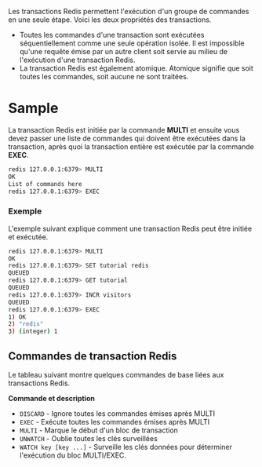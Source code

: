 Les transactions Redis permettent l'exécution d'un groupe de commandes en une seule étape. Voici les deux propriétés des transactions.

- Toutes les commandes d'une transaction sont exécutées séquentiellement comme une seule opération isolée. Il est impossible qu'une requête émise par un autre client soit servie au milieu de l'exécution d'une transaction Redis.
- La transaction Redis est également atomique. Atomique signifie que soit toutes les commandes, soit aucune ne sont traitées.

# Sample

La transaction Redis est initiée par la commande **MULTI** et ensuite vous devez passer une liste de commandes qui doivent être exécutées dans la transaction, après quoi la transaction entière est exécutée par la commande **EXEC**.

```bash
redis 127.0.0.1:6379> MULTI 
OK 
List of commands here 
redis 127.0.0.1:6379> EXEC
```

### Exemple

L'exemple suivant explique comment une transaction Redis peut être initiée et exécutée.

```bash
redis 127.0.0.1:6379> MULTI 
OK 
redis 127.0.0.1:6379> SET tutorial redis 
QUEUED 
redis 127.0.0.1:6379> GET tutorial 
QUEUED 
redis 127.0.0.1:6379> INCR visitors 
QUEUED 
redis 127.0.0.1:6379> EXEC  
1) OK 
2) "redis" 
3) (integer) 1
```

## Commandes de transaction Redis

Le tableau suivant montre quelques commandes de base liées aux transactions Redis.

**Commande et description**

- ```DISCARD``` - Ignore toutes les commandes émises après MULTI
- ```EXEC``` - Exécute toutes les commandes émises après MULTI
- ```MULTI``` - Marque le début d'un bloc de transaction
- ```UNWATCH``` - Oublie toutes les clés surveillées
- ```WATCH key [key ...]``` - Surveille les clés données pour déterminer l'exécution du bloc MULTI/EXEC.